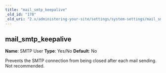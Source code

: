 ```yaml
---
title: "mail_smtp_keepalive"
_old_id: "178"
_old_uri: "2.x/administering-your-site/settings/system-settings/mail_smtp_keepalive"
---
```


## mail\_smtp\_keepalive

**Name**: SMTP User
**Type**: Yes/No
**Default**: No

Prevents the SMTP connection from being closed after each mail sending. Not recommended.
